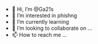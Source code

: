 - 👋 Hi, I’m @Ga21s
- 👀 I’m interested in phishng
- 🌱 I’m currently learning 
- 💞️ I’m looking to collaborate on ...
- 📫 How to reach me ...

<!---
Ga21s/Ga21s is a ✨ special ✨ repository because its `README.md` (this file) appears on your GitHub profile.
You can click the Preview link to take a look at your changes.
--->
